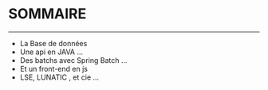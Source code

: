 # SOMMAIRE

---

- La Base de données
- Une api en JAVA ...
- Des batchs avec Spring Batch ...
- Et un front-end en js
- LSE, LUNATIC , et cie ...
